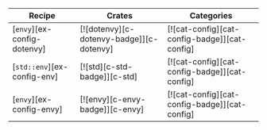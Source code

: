 | Recipe | Crates | Categories |
|--------|--------|------------|
| [`envy`][ex-config-dotenvy] | [![dotenvy][c-dotenvy-badge]][c-dotenvy] | [![cat-config][cat-config-badge]][cat-config] |
| [`std::env`][ex-config-env] | [![std][c-std-badge]][c-std] | [![cat-config][cat-config-badge]][cat-config] |
| [`envy`][ex-config-envy] | [![envy][c-envy-badge]][c-envy] | [![cat-config][cat-config-badge]][cat-config] |
